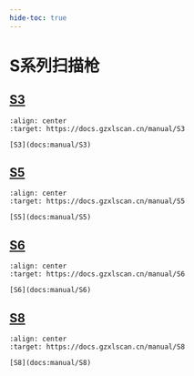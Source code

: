 ```yaml
---
hide-toc: true
---
```


# S系列扫描枪

## [S3](docs:manual/S3)

```{figure} ../media/series/S3.jpg
:align: center
:target: https://docs.gzxlscan.cn/manual/S3

[S3](docs:manual/S3)
```


## [S5](docs:manual/S5)


```{figure} ../media/series/S5.jpg
:align: center
:target: https://docs.gzxlscan.cn/manual/S5

[S5](docs:manual/S5)
```

## [S6](docs:manual/S6)


```{figure} ../media/series/S6.jpg
:align: center
:target: https://docs.gzxlscan.cn/manual/S6

[S6](docs:manual/S6)
```

## [S8](docs:manual/S8)


```{figure} ../media/series/S8.jpg
:align: center
:target: https://docs.gzxlscan.cn/manual/S8

[S8](docs:manual/S8)
```
